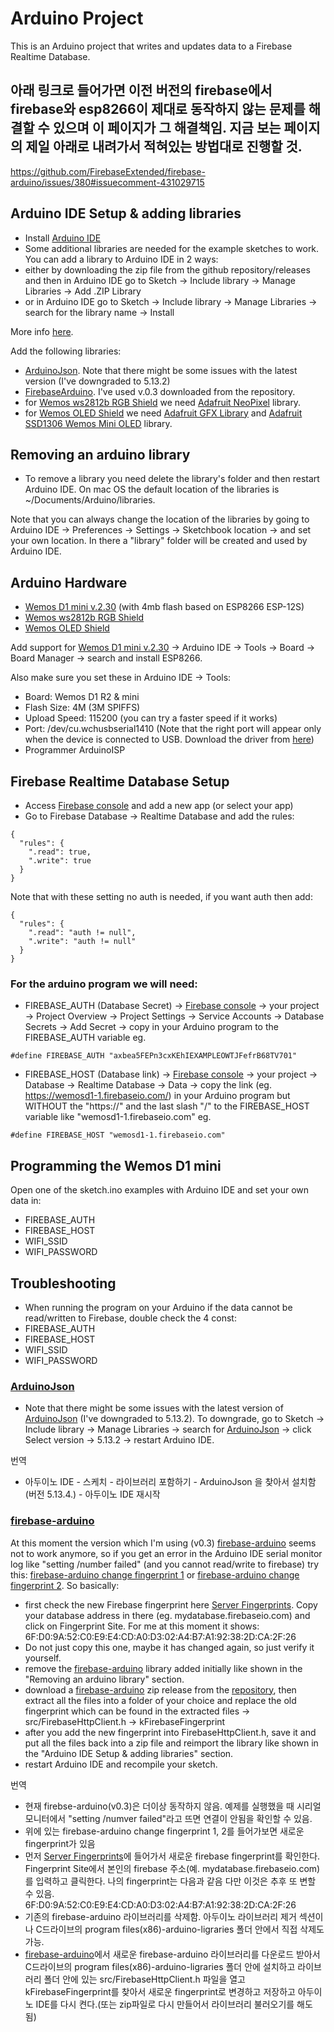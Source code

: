 # Arduino Project

This is an Arduino project that writes and updates data to a Firebase Realtime Database.

## 아래 링크로 들어가면 이전 버전의 firebase에서 firebase와 esp8266이 제대로 동작하지 않는 문제를 해결할 수 있으며 이 페이지가 그 해결책임. 지금 보는 페이지의 제일 아래로 내려가서 적혀있는 방법대로 진행할 것.  
https://github.com/FirebaseExtended/firebase-arduino/issues/380#issuecomment-431029715

## Arduino IDE Setup & adding libraries

- Install [Arduino IDE](https://www.arduino.cc/en/Main/Software)
- Some additional libraries are needed for the example sketches to work. You can add a library to Arduino IDE in 2 ways:
- either by downloading the zip file from the github repository/releases and then in Arduino IDE go to Sketch -> Include library -> Manage Libraries -> Add .ZIP Library
- or in Arduino IDE go to Sketch -> Include library -> Manage Libraries -> search for the library name -> Install

More info [here](https://www.arduino.cc/en/Guide/Libraries).

Add the following libraries:

- [ArduinoJson](https://github.com/bblanchon/ArduinoJson). Note that there might be some issues with the latest version (I've downgraded to 5.13.2)
- [FirebaseArduino](https://github.com/firebase/firebase-arduino). I've used v.0.3 downloaded from the repository.
- for [Wemos ws2812b RGB Shield](https://wiki.wemos.cc/products:d1_mini_shields:ws2812b_rgb_shield) we need [Adafruit NeoPixel](https://github.com/adafruit/Adafruit_NeoPixel) library.
- for [Wemos OLED Shield](https://wiki.wemos.cc/products:d1_mini_shields:oled_shield) we need [Adafruit GFX Library](https://github.com/adafruit/Adafruit-GFX-Library) and [Adafruit SSD1306 Wemos Mini OLED](https://github.com/stblassitude/Adafruit_SSD1306_Wemos_OLED) library.

## Removing an arduino library 

- To remove a library you need delete the library's folder and then restart Arduino IDE. On mac OS the default location of the libraries is ~/Documents/Arduino/libraries.

Note that you can always change the location of the libraries by going to Arduino IDE -> Preferences -> Settings -> Sketchbook location -> and set your own location. 
In there a "library" folder will be created and used by Arduino IDE.

## Arduino Hardware

- [Wemos D1 mini v.2.30](https://wiki.wemos.cc/products:retired:d1_mini_v2.3.0) (with 4mb flash based on ESP8266 ESP-12S)
- [Wemos ws2812b RGB Shield](https://wiki.wemos.cc/products:d1_mini_shields:ws2812b_rgb_shield)
- [Wemos OLED Shield](https://wiki.wemos.cc/products:d1_mini_shields:oled_shield)

Add support for [Wemos D1 mini v.2.30](https://wiki.wemos.cc/products:retired:d1_mini_v2.3.0) -> Arduino IDE -> Tools -> Board -> 
Board Manager -> search and install ESP8266.

Also make sure you set these in Arduino IDE -> Tools:
- Board: Wemos D1 R2 & mini
- Flash Size: 4M (3M SPIFFS)
- Upload Speed: 115200 (you can try a faster speed if it works)
- Port: /dev/cu.wchusbserial1410 (Note that the right port will appear only when the device is connected to USB. Download the driver from [here](https://wiki.wemos.cc/downloads))
- Programmer ArduinoISP


## Firebase Realtime Database Setup
- Access [Firebase console](https://console.firebase.google.com/) and add a new app (or select your app)
- Go to Firebase Database -> Realtime Database and add the rules:
```
{
  "rules": {
    ".read": true,
    ".write": true
  }
}
```

Note that with these setting no auth is needed, if you want auth then add:

```
{
  "rules": {
    ".read": "auth != null",
    ".write": "auth != null"
  }
}
```

### For the arduino program we will need:
- FIREBASE_AUTH (Database Secret) -> [Firebase console](https://console.firebase.google.com/) -> your project -> Project Overview -> 
Project Settings -> Service Accounts -> Database Secrets -> Add Secret -> copy in your Arduino program to the FIREBASE_AUTH variable
eg.
```
#define FIREBASE_AUTH "axbea5FEPn3cxKEhIEXAMPLEOWTJFefrB68TV701"
```
- FIREBASE_HOST (Database link) -> [Firebase console](https://console.firebase.google.com/) -> your project -> Database -> Realtime 
Database -> Data -> copy the link (eg. https://wemosd1-1.firebaseio.com/) in your Arduino program but WITHOUT the "https://" and 
the last slash "/" to the FIREBASE_HOST variable like "wemosd1-1.firebaseio.com"
eg.
``` 
#define FIREBASE_HOST "wemosd1-1.firebaseio.com"
```

## Programming the Wemos D1 mini

Open one of the sketch.ino examples with Arduino IDE and set your own data in:
- FIREBASE_AUTH
- FIREBASE_HOST
- WIFI_SSID
- WIFI_PASSWORD

## Troubleshooting 

- When running the program on your Arduino if the data cannot be read/written to Firebase, double check the 4 const: 
- FIREBASE_AUTH
- FIREBASE_HOST
- WIFI_SSID
- WIFI_PASSWORD

### [ArduinoJson](https://github.com/bblanchon/ArduinoJson)
- Note that there might be some issues with the latest version of [ArduinoJson](https://github.com/bblanchon/ArduinoJson) (I've downgraded to 5.13.2). 
To downgrade, go to Sketch -> Include library -> Manage Libraries -> search for [ArduinoJson](https://github.com/bblanchon/ArduinoJson) 
-> click Select version -> 5.13.2 -> restart Arduino IDE.

번역  
- 아두이노 IDE - 스케치 - 라이브러리 포함하기 - ArduinoJson 을 찾아서 설치함(버전 5.13.4.) - 아두이노 IDE 재시작  


### [firebase-arduino](https://github.com/firebase/firebase-arduino) 
At this moment the version which I'm using (v0.3) [firebase-arduino](https://github.com/firebase/firebase-arduino) seems not to work anymore, so if you get an error in the Arduino IDE serial monitor log like "setting /number failed" (and you cannot read/write to firebase) try this:
[firebase-arduino change fingerprint 1](https://github.com/FirebaseExtended/firebase-arduino/issues/373#issuecomment-411006219) or [firebase-arduino change fingerprint 2](https://github.com/FirebaseExtended/firebase-arduino/issues/369#issuecomment-410087936). So basically:
 - first check the new Firebase fingerprint here [Server Fingerprints](https://www.grc.com/fingerprints.htm). Copy your database address in there (eg. mydatabase.firebaseio.com) and click on Fingerprint Site. For me at this moment it shows: 6F:D0:9A:52:C0:E9:E4:CD:A0:D3:02:A4:B7:A1:92:38:2D:CA:2F:26
 - Do not just copy this one, maybe it has changed again, so just verify it yourself.
 - remove the [firebase-arduino](https://github.com/firebase/firebase-arduino) library added initially like shown in the "Removing an arduino library" section.
 - download a [firebase-arduino](https://github.com/firebase/firebase-arduino) zip release from the [repository](https://github.com/firebase/firebase-arduino), then extract all the files into a folder of your choice and replace the old fingerprint which can be found in the extracted files -> src/FirebaseHttpClient.h -> kFirebaseFingerprint
 - after you add the new fingerprint into FirebaseHttpClient.h, save it and put all the files back into a zip file and reimport the library like shown in the "Arduino IDE Setup & adding libraries" section.
 - restart Arduino IDE and recompile your sketch.

번역  
- 현재 firebse-arduino(v0.3)은 더이상 동작하지 않음. 예제를 실행했을 때 시리얼 모니터에서 "setting /numver failed"라고 뜨면 연결이 안됨을 확인할 수 있음.  
- 위에 있는 firebase-arduino change fingerprint 1, 2를 들어가보면 새로운 fingerprint가 있음  
- 먼저 [Server Fingerprints](https://www.grc.com/fingerprints.htm)에 들어가서 새로운 firebase fingerprint를 확인한다. Fingerprint Site에서 본인의 firebase 주소(예. mydatabase.firebaseio.com)를 입력하고 클릭한다. 나의 fingerprint는 다음과 같음 다만 이것은 추후 또 변할 수 있음. 
6F:D0:9A:52:C0:E9:E4:CD:A0:D3:02:A4:B7:A1:92:38:2D:CA:2F:26
- 기존의 firebase-arduino 라이브러리를 삭제함. 아두이노 라이브러리 제거 섹션이나 C드라이브의 program files(x86)-arduino-ligraries 폴더 안에서 직접 삭제도 가능.  
- [firebase-arduino](https://github.com/firebase/firebase-arduino)에서 새로운 firebase-arduino 라이브러리를 다운로드 받아서 C드라이브의 program files(x86)-arduino-ligraries 폴더 안에 설치하고 라이브러리 폴더 안에 있는 src/FirebaseHttpClient.h 파일을 열고 kFirebaseFingerprint를 찾아서 새로운 fingerprint로 변경하고 저장하고 아두이노 IDE를 다시 켠다.(또는 zip파일로 다시 만들어서 라이브러리 불러오기를 해도 됨)   

  

